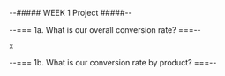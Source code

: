 
--##### WEEK 1 Project #####--

--=== 1a. What is our overall conversion rate? ===--

```
x

```
--=== 1b. What is our conversion rate by product? ===--

